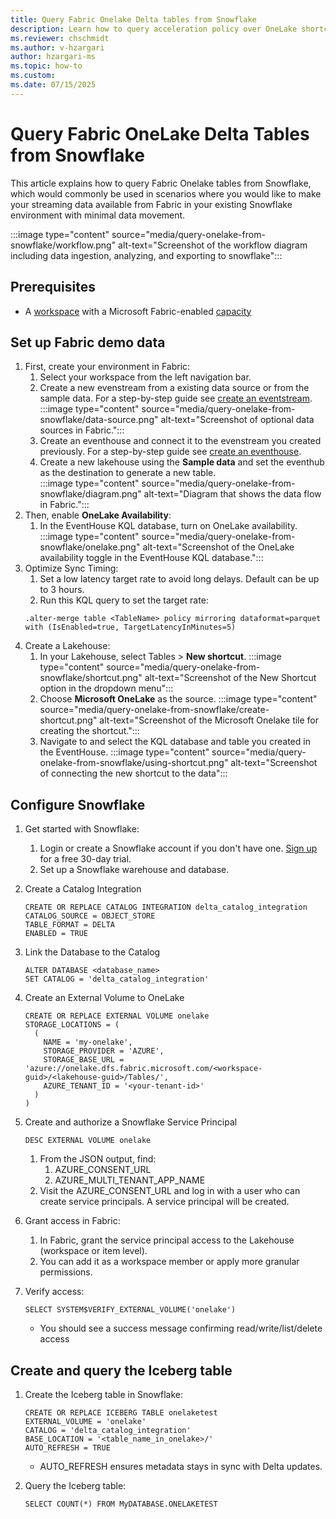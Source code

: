 ```yaml
---
title: Query Fabric Onelake Delta tables from Snowflake
description: Learn how to query acceleration policy over OneLake shortcuts to improve query performance and reduce latency for external delta tables.
ms.reviewer: chschmidt
ms.author: v-hzargari
author: hzargari-ms
ms.topic: how-to
ms.custom:
ms.date: 07/15/2025
---
```


# Query Fabric OneLake Delta Tables from Snowflake

This article explains how to query Fabric Onelake tables from Snowflake, which would commonly be used in scenarios where you would like to make your streaming data available from Fabric in your existing Snowflake environment with minimal data movement.

:::image type="content" source="media/query-onelake-from-snowflake/workflow.png" alt-text="Screenshot of the workflow diagram including data ingestion, analyzing, and exporting to snowflake":::

## Prerequisites

* A [workspace](../fundamentals/create-workspaces.md) with a Microsoft Fabric-enabled [capacity](../enterprise/licenses.md#capacity)

## Set up Fabric demo data

1. First, create your environment in Fabric:
    1. Select your workspace from the left navigation bar.
    1. Create a new evenstream from a existing data source or from the sample data. For a step-by-step guide see [create an eventstream](event-streams/create-manage-an-eventstream.md).
    :::image type="content" source="media/query-onelake-from-snowflake/data-source.png" alt-text="Screenshot of optional data sources in Fabric.":::
    1. Create an eventhouse and connect it to the evenstream you created previously. For a step-by-step guide see [create an eventhouse](create-eventhouse.md).
    1. Create a new lakehouse using the **Sample data** and set the eventhub as the destination to generate a new table.  
    :::image type="content" source="media/query-onelake-from-snowflake/diagram.png" alt-text="Diagram that shows the data flow in Fabric.":::
1. Then, enable **OneLake Availability**:
    1. In the EventHouse KQL database, turn on OneLake availability.
    :::image type="content" source="media/query-onelake-from-snowflake/onelake.png" alt-text="Screenshot of the OneLake availability toggle in the EventHouse KQL database.":::
1. Optimize Sync Timing:
    1. Set a low latency target rate to avoid long delays. Default can be up to 3 hours.
    1. Run this KQL query to set the target rate:
    ```kql
    .alter-merge table <TableName> policy mirroring dataformat=parquet with (IsEnabled=true, TargetLatencyInMinutes=5)
    ```
1. Create a Lakehouse:
    1. In your Lakehouse, select Tables > **New shortcut**.
    :::image type="content" source="media/query-onelake-from-snowflake/shortcut.png" alt-text="Screenshot of the New Shortcut option in the dropdown menu":::
    1. Choose **Microsoft OneLake** as the source.
    :::image type="content" source="media/query-onelake-from-snowflake/create-shortcut.png" alt-text="Screenshot of the Microsoft Onelake tile for creating the shortcut.":::
    1. Navigate to and select the KQL database and table you created in the EventHouse.
    :::image type="content" source="media/query-onelake-from-snowflake/using-shortcut.png" alt-text="Screenshot of connecting the new shortcut to the data":::

## Configure Snowflake

1. Get started with Snowflake:
    1. Login or create a Snowflake account if you don't have one. [Sign up](https://signup.snowflake.com/) for a free 30-day trial.
    1. Set up a Snowflake warehouse and database.
1. Create a Catalog Integration
    ```kql
    CREATE OR REPLACE CATALOG INTEGRATION delta_catalog_integration
    CATALOG_SOURCE = OBJECT_STORE
    TABLE_FORMAT = DELTA
    ENABLED = TRUE
    ``` 

1. Link the Database to the Catalog

    ```kql
    ALTER DATABASE <database_name>
    SET CATALOG = 'delta_catalog_integration'
    ```

1. Create an External Volume to OneLake

    ```kql
    CREATE OR REPLACE EXTERNAL VOLUME onelake
    STORAGE_LOCATIONS = (
      (
        NAME = 'my-onelake',
        STORAGE_PROVIDER = 'AZURE',
        STORAGE_BASE_URL = 'azure://onelake.dfs.fabric.microsoft.com/<workspace-guid>/<lakehouse-guid>/Tables/',
        AZURE_TENANT_ID = '<your-tenant-id>'
      )
    )
    ```

1. Create and authorize a Snowflake Service Principal

    ```kql
    DESC EXTERNAL VOLUME onelake
    ```

    1. From the JSON output, find:
        1. AZURE_CONSENT_URL
        1. AZURE_MULTI_TENANT_APP_NAME
    1. Visit the AZURE_CONSENT_URL and log in with a user who can create service principals. A service principal will be created.
1. Grant access in Fabric:
    1. In Fabric, grant the service principal access to the Lakehouse (workspace or item level).
    1. You can add it as a workspace member or apply more granular permissions.
1. Verify access:

    ```kql
    SELECT SYSTEM$VERIFY_EXTERNAL_VOLUME('onelake')
    ```
    * You should see a success message confirming read/write/list/delete access

## Create and query the Iceberg table

1. Create the Iceberg table in Snowflake:

    ```kql
    CREATE OR REPLACE ICEBERG TABLE onelaketest
    EXTERNAL_VOLUME = 'onelake'
    CATALOG = 'delta_catalog_integration'
    BASE_LOCATION = '<table_name_in_onelake>/'
    AUTO_REFRESH = TRUE
    ```
    * AUTO_REFRESH ensures metadata stays in sync with Delta updates.
2. Query the Iceberg table:
    
    ```kql
    SELECT COUNT(*) FROM MyDATABASE.ONELAKETEST
    ```
